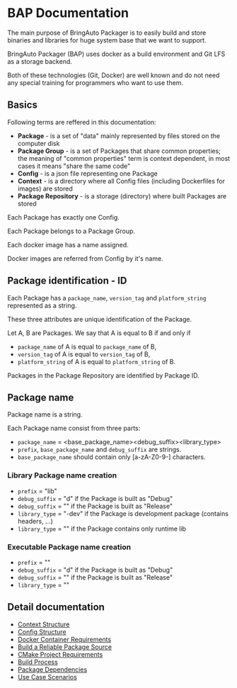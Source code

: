
# BAP Documentation

The main purpose of BringAuto Packager is to easily build and store binaries and libraries for huge
system base that we want to support.

BringAuto Packager (BAP) uses docker as a build environment and Git LFS as a storage backend.

Both of these technologies (Git, Docker) are well known and do not need any
special training for programmers who want to use them.

## Basics

Following terms are reffered in this documentation:
 - **Package** - is a set of "data" mainly represented by files stored on the computer disk
 - **Package Group** - is a set of Packages that share common properties; the meaning of "common
  properties" term is context dependent, in most cases it means "share the same code"
 - **Config** - is a json file representing one Package
 - **Context** - is a directory where all Config files (including Dockerfiles for images) are stored
- **Package Repository** - is a storage (directory) where built Packages are stored

Each Package has exactly one Config.

Each Package belongs to a Package Group.

Each docker image has a name assigned.

Docker images are referred from Config by it's name.

## Package identification - ID

Each Package has a `package_name`, `version_tag` and `platform_string` represented as a string.

These three attributes are unique identification of the Package.

Let A, B are Packages. We say that A is equal to B if and only if

- `package_name` of A is equal to `package_name` of B,
- `version_tag` of A is equal to `version_tag` of B,
- `platform_string` of A is equal to `platform_string` of B.

Packages in the Package Repository are identified by Package ID.

## Package name

Package name is a string.

Each Package name consist from three parts:

- `package_name` = <prefix><base_package_name><debug_suffix><library_type>
- `prefix`, `base_package_name` and `debug_suffix` are strings.
- `base_package_name` should contain only [a-zA-Z0-9-] characters.

### Library Package name creation

- `prefix` = "lib"
- `debug_suffix` = "d" if the Package is built as "Debug"
- `debug_suffix` = "" if the Package is built as "Release"
- `library_type` = "-dev" if the Package is development package (contains headers, ...)
- `library_type` = "" if the Package contains only runtime lib

### Executable Package name creation

- `prefix` = ""
- `debug_suffix` = "d" if the Package is built as "Debug"
- `debug_suffix` = "" if the Package is built as "Release"
- `library_type` = ""

## Detail documentation

- [Context Structure]
- [Config Structure]
- [Docker Container Requirements]
- [Build a Reliable Package Source]
- [CMake Project Requirements]
- [Build Process]
- [Package Dependencies]
- [Use Case Scenarios]

[Context Structure]:               ./ContextStructure.md
[Config Structure]:                ./ConfigStructure.md
[Docker Container Requirements]:   ./DockerContainerRequiremetns.md
[CMake Project Requirements]:      ./CMakeProjectRequirements.md
[Build a Reliable Package Source]: ./ReliablePackageSource.md
[Build Process]:                   ./BuildProcess.md
[Package Dependencies]:            ./PackageDependencies.md
[Use Case Scenarios]:              ./UseCaseScenarios.md
[Package Repository]:              ./PackageRepository.md
[Sysroot]:                         ./Sysroot.md

